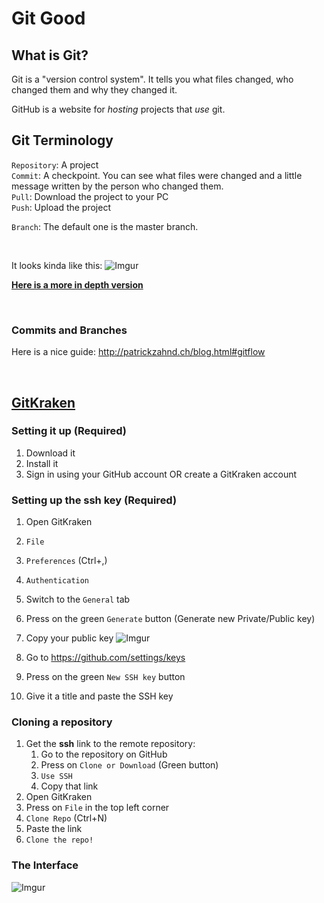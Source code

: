 # Git Good

## What is Git?
Git is a "version control system". It tells you what files changed, who changed them and why they changed it.

GitHub is a website for *hosting* projects that *use* git.

## Git Terminology
`Repository`: A project  
`Commit`: A checkpoint. You can see what files were changed and a little message written by the person who changed them.  
`Pull`: Download the project to your PC  
`Push`: Upload the project  

`Branch`: <TODO> The default one is the master branch.


<br>

It looks kinda like this:
![Imgur](https://i.imgur.com/c4skNTu.png?1)

[**Here is a more in depth version**](http://patrickzahnd.ch/uploads/git-transport-v1.png)  

<br>

### Commits and Branches  

Here is a nice guide: http://patrickzahnd.ch/blog.html#gitflow


<br>
<h2> <a href="https://www.gitkraken.com/"> GitKraken </a> </h2>

### Setting it up (Required)
1. Download it  
2. Install it
3. Sign in using your GitHub account OR create a GitKraken account

### Setting up the ssh key (Required)
1. Open GitKraken
2. `File`
3. `Preferences` (Ctrl+,)
4. `Authentication`
5. Switch to the `General` tab
6. Press on the green `Generate` button (Generate new Private/Public key)
7. Copy your public key
![Imgur](https://i.imgur.com/IfdtTud.png)

8. Go to https://github.com/settings/keys 
9. Press on the green `New SSH key` button
10. Give it a title and paste the SSH key





### Cloning a repository

1. Get the **ssh** link to the remote repository:
   1. Go to the repository on GitHub
   2. Press on `Clone or Download` (Green button)
   3. `Use SSH`
   4. Copy that link
2. Open GitKraken
3. Press on `File` in the top left corner
4. `Clone Repo` (Ctrl+N)
5. Paste the link
6. `Clone the repo!`

### The Interface
![Imgur](https://i.imgur.com/6VU34r0.png)
